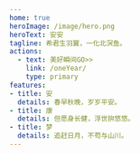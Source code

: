 ```yaml
---
home: true
heroImage: /image/hero.png
heroText: 安安
tagline: 希君生羽翼，一化北溟鱼。
actions:
  - text: 美好瞬间GO>>
    link: /oneYear/
    type: primary
features:
- title: 安
  details: 春早秋晚，岁岁平安。
- title: 康
  details: 但愿身长健，浮世拚悠悠。
- title: 梦
  details: 追赶日月，不苟与山川。
---
```



